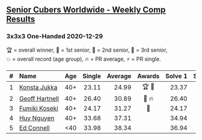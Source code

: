 <style>table {white-space: nowrap;}</style>
<link rel="stylesheet" type="text/css" href="/scw-comp/css/flags.css" />

## [Senior Cubers Worldwide - Weekly Comp Results](/scw-comp/results/)
### 3x3x3 One-Handed 2020-12-29

<span style="white-space: nowrap;">🏆 = overall winner</span>, <span style="white-space: nowrap;">🥇 = 1st senior</span>, <span style="white-space: nowrap;">🥈 = 2nd senior</span>, <span style="white-space: nowrap;">🥉 = 3rd senior</span>, <span style="white-space: nowrap;">💥 = overall record (age group)</span>, <span style="white-space: nowrap;">🔥 = PR average</span>, <span style="white-space: nowrap;">⚡ = PR single</span>.

| # | Name | Age | Single | Average | Awards | Solve 1 | Solve 2 | Solve 3 | Solve 4 | Solve 5 | Video |
| :--: | :-- | :--: | --: | --: | :--: | --: | --: | --: | --: | --: | :-- |
| 1 | [Konsta Jukka](../../persons/konsta_jukka/333oh.md) | 40+ | 23.11 | 24.99 | 🏆 🥇 | 23.37 | 28.64 | 23.11 | 28.03 | 23.58 | [Desktop](https://www.facebook.com/events/807437066779451/permalink/811397259716765) / [Mobile](https://m.facebook.com/events/807437066779451?view=permalink&id=811397259716765) |
| 2 | [Geoff Hartnell](../../persons/geoff_hartnell/333oh.md) | 40+ | 26.40 | 30.89 | 🥈 🔥 | 26.40 | 35.11 | 32.69 | 31.06 | 28.93 | [Desktop](https://www.facebook.com/events/807437066779451/permalink/811052613084563) / [Mobile](https://m.facebook.com/events/807437066779451?view=permalink&id=811052613084563) |
| 3 | [Fumiki Koseki](../../persons/fumiki_koseki/333oh.md) | 40+ | 24.17 | 31.27 | 🥉 | 24.17 | 32.44 | 33.01 | 31.80 | 29.57 | [Desktop](https://www.facebook.com/events/807437066779451/permalink/811243109732180) / [Mobile](https://m.facebook.com/events/807437066779451?view=permalink&id=811243109732180) |
| 4 | [Huy Nguyen](../../persons/huy_nguyen/333oh.md) | 40+ | 33.68 | 37.31 |  | 34.94 | 37.09 | 41.31 | 33.68 | 39.89 | [Desktop](https://www.facebook.com/events/807437066779451/permalink/808827169973774) / [Mobile](https://m.facebook.com/events/807437066779451?view=permalink&id=808827169973774) |
| 5 | [Ed Connell](../../persons/ed_connell/333oh.md) | <40 | 33.98 | 38.34 |  | 36.94 | 40.43 | 37.65 | 43.70 | 33.98 | [Desktop](https://www.facebook.com/events/807437066779451/permalink/809977266525431) / [Mobile](https://m.facebook.com/events/807437066779451?view=permalink&id=809977266525431) |

<!-- Global site tag (gtag.js) - Google Analytics -->
<script async src="https://www.googletagmanager.com/gtag/js?id=UA-86348435-3"></script>
<script>window.dataLayer = window.dataLayer || []; function gtag() {dataLayer.push(arguments);} gtag('js', new Date()); gtag('config', 'UA-86348435-3');</script>
